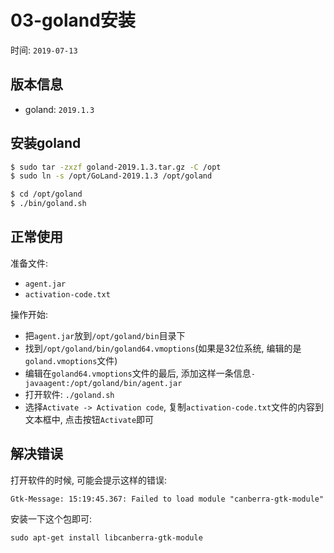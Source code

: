 # 03-goland安装

时间: `2019-07-13`

## 版本信息

- goland: `2019.1.3`

## 安装goland

```bash
$ sudo tar -zxzf goland-2019.1.3.tar.gz -C /opt
$ sudo ln -s /opt/GoLand-2019.1.3 /opt/goland

$ cd /opt/goland
$ ./bin/goland.sh
```

## 正常使用

准备文件: 
- `agent.jar`
- `activation-code.txt`

操作开始: 

- 把`agent.jar`放到`/opt/goland/bin`目录下 
- 找到`/opt/goland/bin/goland64.vmoptions`(如果是32位系统, 编辑的是`goland.vmoptions`文件)
- 编辑在`goland64.vmoptions`文件的最后, 添加这样一条信息`-javaagent:/opt/goland/bin/agent.jar` 
- 打开软件: `./goland.sh`
- 选择`Activate -> Activation code`, 复制`activation-code.txt`文件的内容到文本框中, 点击按钮`Activate`即可

## 解决错误

打开软件的时候, 可能会提示这样的错误:

```
Gtk-Message: 15:19:45.367: Failed to load module "canberra-gtk-module"
```

安装一下这个包即可:

`sudo apt-get install libcanberra-gtk-module`

